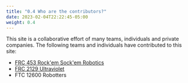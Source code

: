 ```yaml
---
title: "0.4 Who are the contributors?"
date: 2023-02-04T22:22:45-05:00
weight: 0.4
---
```


This site is a collaborative effort of many teams, individuals and private companies. The following teams and individuals have contributed to this site:

- [FRC 453 Rock'em Sock'em Robotics](http://rockemsockemrobotics.com/)
- [FRC 2129 Ultraviolet](https://swrobotics.com/)
- FTC 12600 Robotters